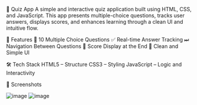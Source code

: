 🎯 Quiz App
A simple and interactive quiz application built using HTML, CSS, and JavaScript. This app presents multiple-choice questions, tracks user answers, displays scores, and enhances learning through a clean UI and intuitive flow.

🚀 Features
🧠 10 Multiple Choice Questions
✅ Real-time Answer Tracking
⏭ Navigation Between Questions
🧾 Score Display at the End
🎨 Clean and Simple UI

🛠️ Tech Stack
HTML5 – Structure
CSS3 – Styling
JavaScript – Logic and Interactivity

📸 Screenshots

![image](https://github.com/user-attachments/assets/e5c8f83c-faf9-4dc6-8b25-a3c1aa81486a)
![image](https://github.com/user-attachments/assets/456361b0-cb68-44ae-b4c5-d22d9e30ddb5)

